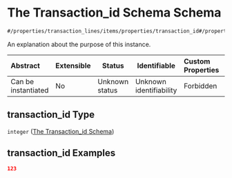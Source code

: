 # The Transaction_id Schema Schema

```txt
#/properties/transaction_lines/items/properties/transaction_id#/properties/transaction_lines/items/properties/transaction_id
```

An explanation about the purpose of this instance.


| Abstract            | Extensible | Status         | Identifiable            | Custom Properties | Additional Properties | Access Restrictions | Defined In                                                                           |
| :------------------ | ---------- | -------------- | ----------------------- | :---------------- | --------------------- | ------------------- | ------------------------------------------------------------------------------------ |
| Can be instantiated | No         | Unknown status | Unknown identifiability | Forbidden         | Allowed               | none                | [quote_schema.schema.json\*](../out/quote_schema.schema.json "open original schema") |

## transaction_id Type

`integer` ([The Transaction_id Schema](quote_schema-properties-the-transaction_lines-schema-the-items-schema-properties-the-transaction_id-schema.md))

## transaction_id Examples

```json
123
```
